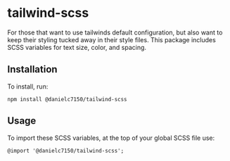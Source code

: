 # tailwind-scss

For those that want to use tailwinds default configuration, but also want to keep their styling tucked away in their style files. This package includes SCSS variables for text size, color, and spacing.

## Installation

To install, run:

```
npm install @danielc7150/tailwind-scss
```

## Usage

To import these SCSS variables, at the top of your global SCSS file use:

```
@import '@danielc7150/tailwind-scss';
```
